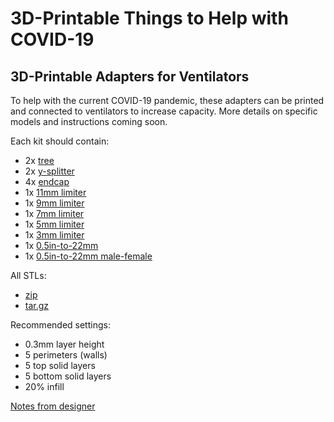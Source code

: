 # 3D-Printable Things to Help with COVID-19

## 3D-Printable Adapters for Ventilators

To help with the current COVID-19 pandemic, these adapters can be printed and connected to ventilators to increase capacity. More details on specific models and instructions coming soon.

Each kit should contain:

- 2x [tree](vent-adapters/tree.stl)
- 2x [y-splitter](vent-adapters/y-splitter.stl)
- 4x [endcap](vent-adapters/endcap.stl)
- 1x [11mm limiter](vent-adapters/limiter-11mm.stl)
- 1x [9mm limiter](vent-adapters/limiter-9mm.stl)
- 1x [7mm limiter](vent-adapters/limiter-7mm.stl)
- 1x [5mm limiter](vent-adapters/limiter-5mm.stl)
- 1x [3mm limiter](vent-adapters/limiter-3mm.stl)
- 1x [0.5in-to-22mm](vent-adapters/0.5in-pvc-to-22mm.stl)
- 1x [0.5in-to-22mm male-female](vent-adapters/0.5in-pvc-to-22mm-male-female.stl)

All STLs:

- [zip](vent-adapters/vent-adapters.zip)
- [tar.gz](vent-adapters/vent-adapters.tar.gz) 

Recommended settings:

- 0.3mm layer height
- 5 perimeters (walls)
- 5 top solid layers
- 5 bottom solid layers
- 20% infill

[Notes from designer](vent-adapters/notes-from-designer.md)
